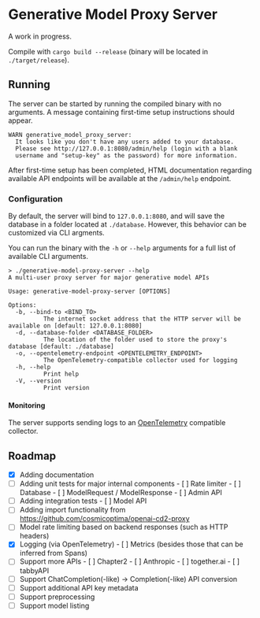 # Generative Model Proxy Server

A work in progress.

Compile with `cargo build --release` (binary will be located in `./target/release`).

## Running

The server can be started by running the compiled binary with no arguments. A message containing first-time setup instructions should appear.

```
WARN generative_model_proxy_server:
  It looks like you don't have any users added to your database.
  Please see http://127.0.0.1:8080/admin/help (login with a blank
  username and "setup-key" as the password) for more information.
```

After first-time setup has been completed, HTML documentation regarding available API endpoints will be available at the `/admin/help` endpoint.

### Configuration

By default, the server will bind to `127.0.0.1:8080`, and will save the database in a folder located at `./database`. However, this behavior can be customized via CLI argments.

You can run the binary with the `-h` or `--help` arguments for a full list of available CLI arguments.

```
> ./generative-model-proxy-server --help
A multi-user proxy server for major generative model APIs

Usage: generative-model-proxy-server [OPTIONS]

Options:
  -b, --bind-to <BIND_TO>
          The internet socket address that the HTTP server will be available on [default: 127.0.0.1:8080]
  -d, --database-folder <DATABASE_FOLDER>
          The location of the folder used to store the proxy's database [default: ./database]
  -o, --opentelemetry-endpoint <OPENTELEMETRY_ENDPOINT>
          The OpenTelemetry-compatible collector used for logging
  -h, --help
          Print help
  -V, --version
          Print version
```

#### Monitoring

The server supports sending logs to an [OpenTelemetry](https://opentelemetry.io) compatible collector.

## Roadmap

- [X] Adding documentation
- [ ] Adding unit tests for major internal components
        - [ ] Rate limiter
        - [ ] Database
        - [ ] ModelRequest / ModelResponse
        - [ ] Admin API
- [ ] Adding integration tests
        - [ ] Model API
- [ ] Adding import functionality from https://github.com/cosmicoptima/openai-cd2-proxy
- [ ] Model rate limiting based on backend responses (such as HTTP headers)
- [X] Logging (via OpenTelemetry)
        - [ ] Metrics (besides those that can be inferred from Spans)
- [ ] Support more APIs
        - [ ] Chapter2
        - [ ] Anthropic
        - [ ] together.ai
        - [ ] tabbyAPI
- [ ] Support ChatCompletion(-like) -> Completion(-like) API conversion
- [ ] Support additional API key metadata
- [ ] Support preprocessing
- [ ] Support model listing
